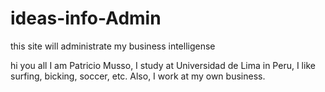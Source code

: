 # ideas-info-Admin

this site will administrate my business intelligense

hi you all
I am Patricio Musso, 
I study at Universidad de Lima in Peru, I like surfing, bicking, soccer, etc. Also, I work at my own business. 
